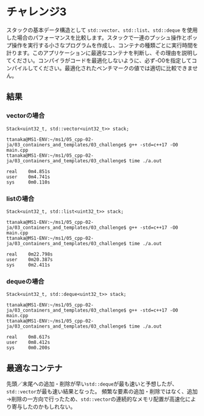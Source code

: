 # チャレンジ3

スタックの基本データ構造として `std::vector`、`std::list`、`std::deque` を使用した場合のパフォーマンスを比較します。スタックで一連のプッシュ操作とポップ操作を実行する小さなプログラムを作成し、コンテナの種類ごとに実行時間を計ります。このアプリケーションに最適なコンテナを判断し、その理由を説明してください。コンパイラがコードを最適化しないように、必ず-O0を指定してコンパイルしてください。最適化されたベンチマークの値では適切に比較できません。

## 結果

### vectorの場合
`Stack<uint32_t, std::vector<uint32_t>> stack;`

```
ttanaka@MS1-ENV:~/ms1/05_cpp-02-ja/03_containers_and_templates/03_challenge$ g++ -std=c++17 -O0 main.cpp
ttanaka@MS1-ENV:~/ms1/05_cpp-02-ja/03_containers_and_templates/03_challenge$ time ./a.out 

real    0m4.851s
user    0m4.741s
sys     0m0.110s
```

### listの場合
`Stack<uint32_t, std::list<uint32_t>> stack;`

```
ttanaka@MS1-ENV:~/ms1/05_cpp-02-ja/03_containers_and_templates/03_challenge$ g++ -std=c++17 -O0 main.cpp
ttanaka@MS1-ENV:~/ms1/05_cpp-02-ja/03_containers_and_templates/03_challenge$ time ./a.out 

real    0m22.798s
user    0m20.387s
sys     0m2.411s
```

### dequeの場合
`Stack<uint32_t, std::deque<uint32_t>> stack;`

```
ttanaka@MS1-ENV:~/ms1/05_cpp-02-ja/03_containers_and_templates/03_challenge$ g++ -std=c++17 -O0 main.cpp
ttanaka@MS1-ENV:~/ms1/05_cpp-02-ja/03_containers_and_templates/03_challenge$ time ./a.out 

real    0m8.617s
user    0m8.412s
sys     0m0.200s
```

## 最適なコンテナ

先頭／末尾への追加・削除が早い`std::deque`が最も速いと予想したが、`std::vector`が最も速い結果となった。
頻繁な要素の追加・削除ではなく、追加→削除の一方向で行ったため、`std::vector`の連続的なメモリ配置が高速化により寄与したのかもしれない。
